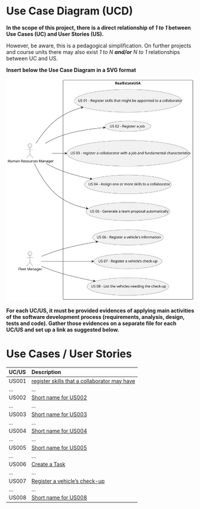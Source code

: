 # Use Case Diagram (UCD)

**In the scope of this project, there is a direct relationship of _1 to 1_ between Use Cases (UC) and User Stories (US).**

However, be aware, this is a pedagogical simplification. On further projects and course units there may also exist _1 to N **and/or** N to 1_ relationships between UC and US.

**Insert below the Use Case Diagram in a SVG format**

![Use Case Diagram](svg/use-case-diagram.svg)

**For each UC/US, it must be provided evidences of applying main activities of the software development process (requirements, analysis, design, tests and code). Gather those evidences on a separate file for each UC/US and set up a link as suggested below.**

# Use Cases / User Stories

| UC/US | Description                                     |                   
|:------|:------------------------------------------------|
| US001 | [register skills that a collaborator may have](../../us001/Readme.md)   |
| ...   | ...                                             |
| US002 | [Short name for US002](../../us001/Readme.md)   |
| ...   | ...                                             |
| US003 | [Short name for US003](../../us001/Readme.md)   |
| ...   | ...                                             |
| US004 | [Short name for US004](../../us001/Readme.md)   |
| ...   | ...                                             |
| US005 | [Short name for US005](../../us001/Readme.md)   |
| ...   | ...                                             |
| US006 | [Create a Task](../../us006_template/Readme.md) |
| ...   | ...                                             |
| US007 | [Register a vehicle’s check-up](../../us007/Readme.md)   |
| ...   | ...                                             |
| US008 | [Short name for US008](../../us008/Readme.md)   |

